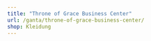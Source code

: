 ```yaml
---
title: "Throne of Grace Business Center"
url: /ganta/throne-of-grace-business-center/
shop: Kleidung
---
```

